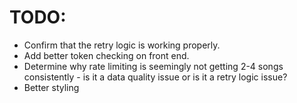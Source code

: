 # TODO:

- Confirm that the retry logic is working properly.
- Add better token checking on front end.
- Determine why rate limiting is seemingly not getting 2-4 songs consistently - is it a data quality issue or is it a retry logic issue?
- Better styling
